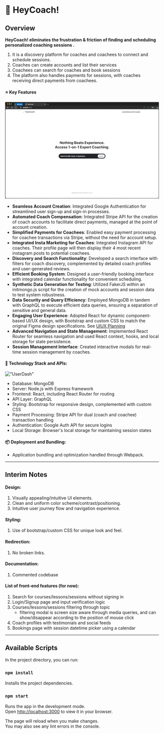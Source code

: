 # 🌱 HeyCoach!

## Overview
**HeyCoach! eliminates the frustration & friction of finding and scheduling personalized coaching sessions .**  
1. It is a discovery platform for coaches and coachees to connect and schedule sessions. 
2. Coaches can create accounts and list their services
3. Coachees can search for coaches and book sessions
4. The platform also handles payments for sessions, with coaches receiving direct payments from coachees.

#### ⭐️ Key Features
!["landing"](./archive/landing.gif)
- **Seamless Account Creation**: Integrated Google Authentication for streamlined user sign-up and sign-in processes.
- **Automated Coach Compensation**: Integrated Stripe API for the creation of coach accounts to facilitate direct payments, managed at the point of account creation.
- **Simplified Payments for Coachees**: Enabled easy payment processing for coachee transactions via Stripe, without the need for account setup.
- **Integrated Insta Marketing for Coaches**: Integrated Instagram API for coaches. Their profile page will then display their 4 most recent instagram posts to potential coachees. 
- **Discovery and Search Functionality**: Developed a search interface with filters for coach discovery, complemented by detailed coach profiles and user-generated reviews.
- **Efficient Booking System**: Designed a user-friendly booking interface with integrated calendar functionality for convenient scheduling.
- **Synthetic Data Generation for Testing**: Utilized FakerJS within an initmongo.js script for the creation of mock accounts and session data to test system robustness.
- **Data Security and Query Efficiency**: Employed MongoDB in tandem with GraphQL to execute efficient data queries, ensuring a separation of sensitive and general data.
- **Engaging User Experience**: Adopted React for dynamic component-based UI/UX design, with Bootstrap and custom CSS to match the original Figma design specifications. See [UIUX Planning](./archive/HeyCoach-SolutionArchitecture.pdf)
- **Advanced Navigation and State Management**: Implemented React Router for seamless navigation and used React context, hooks, and local storage for state persistence.
- **Session Management Interface**: Created interactive modals for real-time session management by coaches.

  
#### 🥪 Technology Stack and APIs:
!["UserDash"](./archive/userDash.gif)
- Database: MongoDB
- Server: Node.js with Express framework
- Frontend: React, including React Router for routing
- API Layer: GraphQL
- Styling: Bootstrap for responsive design, complemented with custom CSS
- Payment Processing: Stripe API for dual (coach and coachee) transaction handling
- Authentication: Google Auth API for secure logins
- Local Storage: Browser's local storage for maintaining session states

#### 📦 Deployment and Bundling:
- Application bundling and optimization handled through Webpack.

---

## Interim Notes

#### Design:

1. Visually appealing/intuitive UI elements.
2. Clean and uniform color scheme/contrast/positioning.
3. Intuitive user journey flow and navigation experience.

#### Styling:

1. Use of bootstrap/custom CSS for unique look and feel.

#### Redirection:

1. No broken links.

#### Documentation:

1. Commented codebase

#### List of front-end features (for now):

1. Search for courses/lessons/sessions without signing in
2. Login/Signup page and input verification logic
3. Courses/lessons/sessions filtering through topic
   - filtering modal is screen size aware through media queries, and can show/disappear according to the position of mouse click
4. Coach profiles with testimonials and social feeds
5. Bookings page with session datetime picker using a calendar

---

## Available Scripts

In the project directory, you can run:

### `npm install`

Installs the project dependencies.

### `npm start`

Runs the app in the development mode.\
Open [http://localhost:3000](http://localhost:3000) to view it in your browser.

The page will reload when you make changes.\
You may also see any lint errors in the console.
